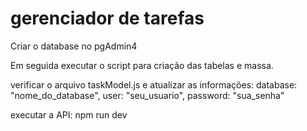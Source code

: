 # gerenciador de tarefas

Criar o database no pgAdmin4

Em seguida executar o script para criação das tabelas e massa.

verificar o arquivo taskModel.js e atualizar as informações:
database: "nome_do_database",
user: "seu_usuario",
password: "sua_senha"

executar a API: npm run dev
